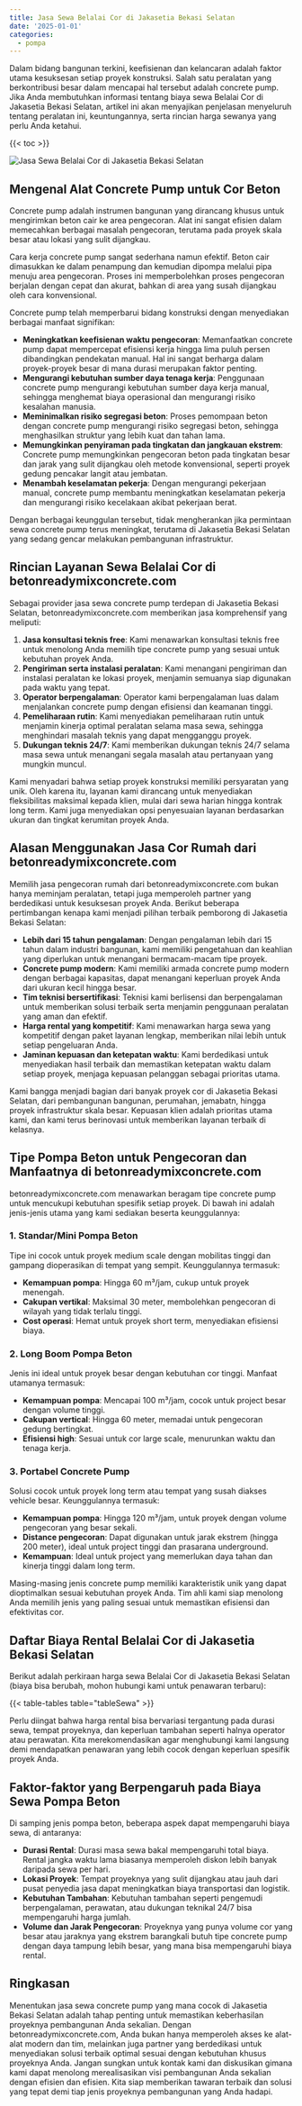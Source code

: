 ```yaml
---
title: Jasa Sewa Belalai Cor di Jakasetia Bekasi Selatan
date: '2025-01-01'
categories:
  - pompa
---
```


Dalam bidang bangunan terkini, keefisienan dan kelancaran adalah faktor utama kesuksesan setiap proyek konstruksi. Salah satu peralatan yang berkontribusi besar dalam mencapai hal tersebut adalah concrete pump. Jika Anda membutuhkan informasi tentang biaya sewa Belalai Cor di Jakasetia Bekasi Selatan, artikel ini akan menyajikan penjelasan menyeluruh tentang peralatan ini, keuntungannya, serta rincian harga sewanya yang perlu Anda ketahui.

{{< toc >}}

![Jasa Sewa Belalai Cor di Jakasetia Bekasi Selatan](https://betoncor8.github.io/pump/concrete-pump%20(6).png)

## Mengenal Alat Concrete Pump untuk Cor Beton

Concrete pump adalah instrumen bangunan yang dirancang khusus untuk mengirimkan beton cair ke area pengecoran. Alat ini sangat efisien dalam memecahkan berbagai masalah pengecoran, terutama pada proyek skala besar atau lokasi yang sulit dijangkau.

Cara kerja concrete pump sangat sederhana namun efektif. Beton cair dimasukkan ke dalam penampung dan kemudian dipompa melalui pipa menuju area pengecoran. Proses ini memperbolehkan proses pengecoran berjalan dengan cepat dan akurat, bahkan di area yang susah dijangkau oleh cara konvensional.

Concrete pump telah memperbarui bidang konstruksi dengan menyediakan berbagai manfaat signifikan:

- **Meningkatkan keefisienan waktu pengecoran**: Memanfaatkan concrete pump dapat mempercepat efisiensi kerja hingga lima puluh persen dibandingkan pendekatan manual. Hal ini sangat berharga dalam proyek-proyek besar di mana durasi merupakan faktor penting.
- **Mengurangi kebutuhan sumber daya tenaga kerja**: Penggunaan concrete pump mengurangi kebutuhan sumber daya kerja manual, sehingga menghemat biaya operasional dan mengurangi risiko kesalahan manusia.
- **Meminimalkan risiko segregasi beton**: Proses pemompaan beton dengan concrete pump mengurangi risiko segregasi beton, sehingga menghasilkan struktur yang lebih kuat dan tahan lama.
- **Memungkinkan penyiraman pada tingkatan dan jangkauan ekstrem**: Concrete pump memungkinkan pengecoran beton pada tingkatan besar dan jarak yang sulit dijangkau oleh metode konvensional, seperti proyek gedung pencakar langit atau jembatan.
- **Menambah keselamatan pekerja**: Dengan mengurangi pekerjaan manual, concrete pump membantu meningkatkan keselamatan pekerja dan mengurangi risiko kecelakaan akibat pekerjaan berat.

Dengan berbagai keunggulan tersebut, tidak mengherankan jika permintaan sewa concrete pump terus meningkat, terutama di Jakasetia Bekasi Selatan yang sedang gencar melakukan pembangunan infrastruktur.

## Rincian Layanan Sewa Belalai Cor di betonreadymixconcrete.com

Sebagai provider jasa sewa concrete pump terdepan di Jakasetia Bekasi Selatan, betonreadymixconcrete.com memberikan jasa komprehensif yang meliputi:

1. **Jasa konsultasi teknis free**: Kami menawarkan konsultasi teknis free untuk menolong Anda memilih tipe concrete pump yang sesuai untuk kebutuhan proyek Anda.
2. **Pengiriman serta instalasi peralatan**: Kami menangani pengiriman dan instalasi peralatan ke lokasi proyek, menjamin semuanya siap digunakan pada waktu yang tepat.
3. **Operator berpengalaman**: Operator kami berpengalaman luas dalam menjalankan concrete pump dengan efisiensi dan keamanan tinggi.
4. **Pemeliharaan rutin**: Kami menyediakan pemeliharaan rutin untuk menjamin kinerja optimal peralatan selama masa sewa, sehingga menghindari masalah teknis yang dapat mengganggu proyek.
5. **Dukungan teknis 24/7**: Kami memberikan dukungan teknis 24/7 selama masa sewa untuk menangani segala masalah atau pertanyaan yang mungkin muncul.

Kami menyadari bahwa setiap proyek konstruksi memiliki persyaratan yang unik. Oleh karena itu, layanan kami dirancang untuk menyediakan fleksibilitas maksimal kepada klien, mulai dari sewa harian hingga kontrak long term. Kami juga menyediakan opsi penyesuaian layanan berdasarkan ukuran dan tingkat kerumitan proyek Anda.

## Alasan Menggunakan Jasa Cor Rumah dari betonreadymixconcrete.com

Memilih jasa pengecoran rumah dari betonreadymixconcrete.com bukan hanya meminjam peralatan, tetapi juga memperoleh partner yang berdedikasi untuk kesuksesan proyek Anda. Berikut beberapa pertimbangan kenapa kami menjadi pilihan terbaik pemborong di Jakasetia Bekasi Selatan:

- **Lebih dari 15 tahun pengalaman**: Dengan pengalaman lebih dari 15 tahun dalam industri bangunan, kami memiliki pengetahuan dan keahlian yang diperlukan untuk menangani bermacam-macam tipe proyek.
- **Concrete pump modern**: Kami memiliki armada concrete pump modern dengan berbagai kapasitas, dapat menangani keperluan proyek Anda dari ukuran kecil hingga besar.
- **Tim teknisi bersertifikasi**: Teknisi kami berlisensi dan berpengalaman untuk memberikan solusi terbaik serta menjamin penggunaan peralatan yang aman dan efektif.
- **Harga rental yang kompetitif**: Kami menawarkan harga sewa yang kompetitif dengan paket layanan lengkap, memberikan nilai lebih untuk setiap pengeluaran Anda.
- **Jaminan kepuasan dan ketepatan waktu**: Kami berdedikasi untuk menyediakan hasil terbaik dan memastikan ketepatan waktu dalam setiap proyek, menjaga kepuasan pelanggan sebagai prioritas utama.

Kami bangga menjadi bagian dari banyak proyek cor di Jakasetia Bekasi Selatan, dari pembangunan bangunan, perumahan, jemabatn, hingga proyek infrastruktur skala besar. Kepuasan klien adalah prioritas utama kami, dan kami terus berinovasi untuk memberikan layanan terbaik di kelasnya.

## Tipe Pompa Beton untuk Pengecoran dan Manfaatnya di betonreadymixconcrete.com

betonreadymixconcrete.com menawarkan beragam tipe concrete pump untuk mencukupi kebutuhan spesifik setiap proyek. Di bawah ini adalah jenis-jenis utama yang kami sediakan beserta keunggulannya:

### 1\. Standar/Mini Pompa Beton

Tipe ini cocok untuk proyek medium scale dengan mobilitas tinggi dan gampang dioperasikan di tempat yang sempit. Keunggulannya termasuk:

- **Kemampuan pompa**: Hingga 60 m³/jam, cukup untuk proyek menengah.
- **Cakupan vertikal**: Maksimal 30 meter, membolehkan pengecoran di wilayah yang tidak terlalu tinggi.
- **Cost operasi**: Hemat untuk proyek short term, menyediakan efisiensi biaya.

### 2\. Long Boom Pompa Beton

Jenis ini ideal untuk proyek besar dengan kebutuhan cor tinggi. Manfaat utamanya termasuk:

- **Kemampuan pompa**: Mencapai 100 m³/jam, cocok untuk project besar dengan volume tinggi.
- **Cakupan vertical**: Hingga 60 meter, memadai untuk pengecoran gedung bertingkat.
- **Efisiensi high**: Sesuai untuk cor large scale, menurunkan waktu dan tenaga kerja.

### 3\. Portabel Concrete Pump

Solusi cocok untuk proyek long term atau tempat yang susah diakses vehicle besar. Keunggulannya termasuk:

- **Kemampuan pompa**: Hingga 120 m³/jam, untuk proyek dengan volume pengecoran yang besar sekali.
- **Distance pengecoran**: Dapat digunakan untuk jarak ekstrem (hingga 200 meter), ideal untuk project tinggi dan prasarana underground.
- **Kemampuan**: Ideal untuk project yang memerlukan daya tahan dan kinerja tinggi dalam long term.

Masing-masing jenis concrete pump memiliki karakteristik unik yang dapat dioptimalkan sesuai kebutuhan proyek Anda. Tim ahli kami siap menolong Anda memilih jenis yang paling sesuai untuk memastikan efisiensi dan efektivitas cor.

## Daftar Biaya Rental Belalai Cor di Jakasetia Bekasi Selatan

Berikut adalah perkiraan harga sewa Belalai Cor di Jakasetia Bekasi Selatan (biaya bisa berubah, mohon hubungi kami untuk penawaran terbaru):

{{< table-tables table="tableSewa" >}}

Perlu diingat bahwa harga rental bisa bervariasi tergantung pada durasi sewa, tempat proyeknya, dan keperluan tambahan seperti halnya operator atau perawatan. Kita merekomendasikan agar menghubungi kami langsung demi mendapatkan penawaran yang lebih cocok dengan keperluan spesifik proyek Anda.

## Faktor-faktor yang Berpengaruh pada Biaya Sewa Pompa Beton

Di samping jenis pompa beton, beberapa aspek dapat mempengaruhi biaya sewa, di antaranya:

- **Durasi Rental**: Durasi masa sewa bakal mempengaruhi total biaya. Rental jangka waktu lama biasanya memperoleh diskon lebih banyak daripada sewa per hari.
- **Lokasi Proyek**: Tempat proyeknya yang sulit dijangkau atau jauh dari pusat penyedia jasa dapat meningkatkan biaya transportasi dan logistik.
- **Kebutuhan Tambahan**: Kebutuhan tambahan seperti pengemudi berpengalaman, perawatan, atau dukungan teknikal 24/7 bisa mempengaruhi harga jumlah.
- **Volume dan Jarak Pengecoran**: Proyeknya yang punya volume cor yang besar atau jaraknya yang ekstrem barangkali butuh tipe concrete pump dengan daya tampung lebih besar, yang mana bisa mempengaruhi biaya rental.

## Ringkasan

Menentukan jasa sewa concrete pump yang mana cocok di Jakasetia Bekasi Selatan adalah tahap penting untuk memastikan keberhasilan proyeknya pembangunan Anda sekalian. Dengan betonreadymixconcrete.com, Anda bukan hanya memperoleh akses ke alat-alat modern dan tim, melainkan juga partner yang berdedikasi untuk menyediakan solusi terbaik optimal sesuai dengan kebutuhan khusus proyeknya Anda. Jangan sungkan untuk kontak kami dan diskusikan gimana kami dapat menolong merealisasikan visi pembangunan Anda sekalian dengan efisien dan efisien. Kita siap memberikan tawaran terbaik dan solusi yang tepat demi tiap jenis proyeknya pembangunan yang Anda hadapi.
